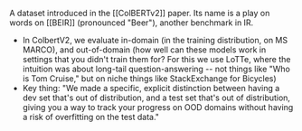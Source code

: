 A dataset introduced in the [[ColBERTv2]] paper. Its name is a play on words on [[BEIR]] (pronounced "Beer"), another benchmark in IR.
- In ColbertV2, we evaluate in-domain (in the training distribution, on MS MARCO), and out-of-domain (how well can these models work in settings that you didn't train them for? For this we use LoTTe, where the intuition was about long-tail question-answering -- not things like "Who is Tom Cruise," but on niche things like StackExchange for Bicycles)
- Key thing: "We made a specific, explicit distinction between having a dev set that's out of distribution, and a test set that's out of distribution, giving you a way to track your progress on OOD domains without having a risk of overfitting on the test data."